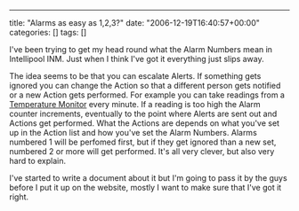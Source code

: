 ---
title: "Alarms as easy as 1,2,3?"
date: "2006-12-19T16:40:57+00:00"
categories: []
tags: []

I've been trying to get my head round what the Alarm Numbers mean in  Intellipool INM. Just when I think I've got it everything just slips away. 

The idea seems to be that you can escalate Alerts. If something gets ignored you can change the Action so that a different person gets notified or a new Action gets performed. For example you can take readings from a  <a href="http://www.openxtra.co.uk/products/temperature-monitors/index.html">Temperature Monitor</a> every minute. If a reading is too high the Alarm counter increments, eventually to the point where Alerts are sent out and Actions get performed. What the Actions are depends on what you've set up in the Action list and how you've set the Alarm Numbers. Alarms numbered 1 will be perfomed first, but if they get ignored than a new set, numbered 2 or more will get performed. It's all very clever, but also very hard to explain.


I've started to write a document about it but I'm going to pass it by the guys before I put it up on the website, mostly I want to make sure that I've got it right.
